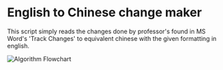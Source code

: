 ﻿# English to Chinese change maker

This script simply reads the changes done by professor's found in MS Word's 'Track Changes' to equivalent chinese with the given formatting in english. 

![Algorithm Flowchart](docs/Algorithm.png)


